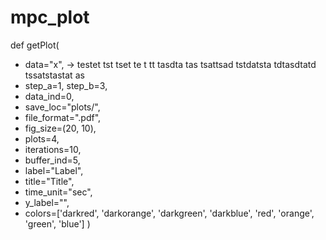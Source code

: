 # mpc_plot
def getPlot(
 - data="x",			-> testet tst tset te t tt tasdta tas tsattsad tstdatsta  tdtasdtatd tssatstastat  as  
 - step_a=1, step_b=3, 
 - data_ind=0, 
 - save_loc="plots/", 
 - file_format=".pdf",
 - fig_size=(20, 10), 
 - plots=4, 
 - iterations=10, 
 - buffer_ind=5, 
 - label="Label", 
 - title="Title", 
 - time_unit="sec", 
 - y_label="", 
 - colors=['darkred', 'darkorange', 'darkgreen', 'darkblue', 'red', 'orange', 'green', 'blue']
 )